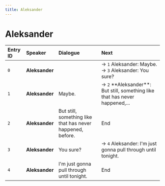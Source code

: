 ```yaml
---
title: Aleksander
---
```


# Aleksander


| Entry ID | Speaker | Dialogue | Next |
| :------- | :------ | :------- | :------------ |
| `0` | **Aleksander** |  | → `1` Aleksander: Maybe\.<br>→ `3` Aleksander: You sure? |
| `1` | **Aleksander** | Maybe\. | → `2` \*\*Aleksander\*\*: But still, something like that has never happened,\.\.\. |
| `2` | **Aleksander** | But still, something like that has never happened, before\. | End |
| `3` | **Aleksander** | You sure? | → `4` Aleksander: I'm just gonna pull through until tonight\. |
| `4` | **Aleksander** | I'm just gonna pull through until tonight\. | End |
